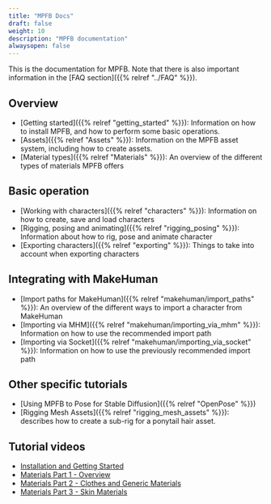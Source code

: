 ```yaml
---
title: "MPFB Docs"
draft: false
weight: 10
description: "MPFB documentation"
alwaysopen: false
---
```


This is the documentation for MPFB. Note that there is also important information in the [FAQ section]({{% relref "../FAQ" %}}).

## Overview

* [Getting started]({{% relref "getting_started" %}}): Information on how to install MPFB, and how to perform some basic operations.
* [Assets]({{% relref "Assets" %}}): Information on the MPFB asset system, including how to create assets.
* [Material types]({{% relref "Materials" %}}): An overview of the different types of materials MPFB offers

## Basic operation

* [Working with characters]({{% relref "characters" %}}): Information on how to create, save and load characters
* [Rigging, posing and animating]({{% relref "rigging_posing" %}}): Information about how to rig, pose and animate character
* [Exporting characters]({{% relref "exporting" %}}): Things to take into account when exporting characters

## Integrating with MakeHuman

* [Import paths for MakeHuman]({{% relref "makehuman/import_paths" %}}): An overview of the different ways to import a character from MakeHuman
* [Importing via MHM]({{% relref "makehuman/importing_via_mhm" %}}): Information on how to use the recommended import path
* [Importing via Socket]({{% relref "makehuman/importing_via_socket" %}}): Information on how to use the previously recommended import path

## Other specific tutorials

* [Using MPFB to Pose for Stable Diffusion]({{% relref "OpenPose" %}})
* [Rigging Mesh Assets]({{% relref "rigging_mesh_assets" %}}): describes how to create a sub-rig for a ponytail hair asset.

## Tutorial videos

* [Installation and Getting Started](https://www.youtube.com/watch?v=FNeiLDH_lnw)
* [Materials Part 1 - Overview](https://www.youtube.com/watch?v=g_2bkrCZ10Y)
* [Materials Part 2 - Clothes and Generic Materials](https://www.youtube.com/watch?v=ssl9ZzKuzQs)
* [Materials Part 3 - Skin Materials](https://www.youtube.com/watch?v=7_Y5Dp6Z36o)

